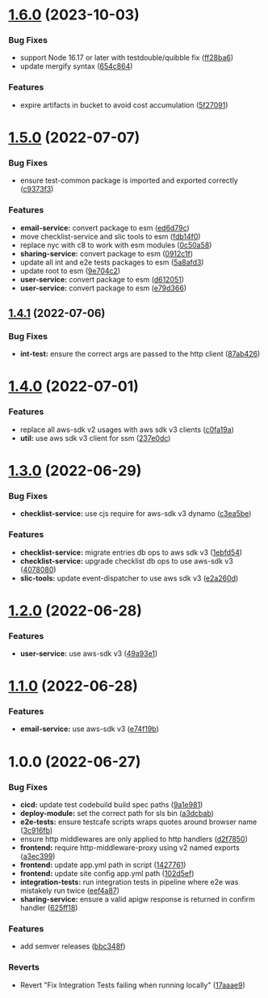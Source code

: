 # [1.6.0](https://github.com/fourTheorem/slic-starter/compare/1.5.0...1.6.0) (2023-10-03)


### Bug Fixes

* support Node 16.17 or later with testdouble/quibble fix ([ff28ba6](https://github.com/fourTheorem/slic-starter/commit/ff28ba6dd6bbaa617231a4ce4881b92fe2611b20))
* update mergify syntax ([654c864](https://github.com/fourTheorem/slic-starter/commit/654c86453101ca483fdd5a02fdc2d124d41c4457))


### Features

* expire artifacts in bucket to avoid cost accumulation ([5f27091](https://github.com/fourTheorem/slic-starter/commit/5f27091e996cb1b279853e79f5ae4557557a5c02))

# [1.5.0](https://github.com/fourTheorem/slic-starter/compare/1.4.1...1.5.0) (2022-07-07)


### Bug Fixes

* ensure test-common package is imported and exported correctly ([c9373f3](https://github.com/fourTheorem/slic-starter/commit/c9373f3d55da59063de4d5eb2166805f29094b1b))


### Features

* **email-service:** convert package to esm ([ed6d79c](https://github.com/fourTheorem/slic-starter/commit/ed6d79cea337dcd526e7100e1a6bf929dc41a05b))
* move checklist-service and slic tools to esm ([fdb14f0](https://github.com/fourTheorem/slic-starter/commit/fdb14f0712d6346bf3bee30c0f9d713a0bee69c8))
* replace nyc with c8 to work with esm modules ([0c50a58](https://github.com/fourTheorem/slic-starter/commit/0c50a58267f3fc1e9846a2a6c1d7a38a3352c3de))
* **sharing-service:** convert package to esm ([0912c1f](https://github.com/fourTheorem/slic-starter/commit/0912c1f64ab2e6aa8bdaf1612a360b9407512e9b))
* update all int and e2e tests packages to esm ([5a8afd3](https://github.com/fourTheorem/slic-starter/commit/5a8afd309c189c8c88654f3824d43e28ee13029d))
* update root to esm ([9e704c2](https://github.com/fourTheorem/slic-starter/commit/9e704c24e877ff4e92100b99b032f77e571eef5e))
* **user-service:** convert package to esm ([d612051](https://github.com/fourTheorem/slic-starter/commit/d61205104d8508125c1dcf5fb6f0157893269dde))
* **user-service:** convert package to esm ([e79d366](https://github.com/fourTheorem/slic-starter/commit/e79d366cc6d57865a13bda40be8aa12622580a77))

## [1.4.1](https://github.com/fourTheorem/slic-starter/compare/1.4.0...1.4.1) (2022-07-06)


### Bug Fixes

* **int-test:** ensure the correct args are passed to the http client ([87ab426](https://github.com/fourTheorem/slic-starter/commit/87ab4266c4be6deca0dc7641a0e98b7786c48cae))

# [1.4.0](https://github.com/fourTheorem/slic-starter/compare/1.3.0...1.4.0) (2022-07-01)


### Features

* replace all aws-sdk v2 usages with aws sdk v3 clients ([c0fa19a](https://github.com/fourTheorem/slic-starter/commit/c0fa19a2b6da099129737551d8c2fd4765525c42))
* **util:** use aws sdk v3 client for ssm ([237e0dc](https://github.com/fourTheorem/slic-starter/commit/237e0dc38526cb8f443c12d4bff94e0ea2974dc3))

# [1.3.0](https://github.com/fourTheorem/slic-starter/compare/1.2.0...1.3.0) (2022-06-29)


### Bug Fixes

* **checklist-service:** use cjs require for aws-sdk v3 dynamo ([c3ea5be](https://github.com/fourTheorem/slic-starter/commit/c3ea5be84be40d53b621fcb0fbe352822a7f0297))


### Features

* **checklist-service:** migrate entries db ops to aws sdk v3 ([1ebfd54](https://github.com/fourTheorem/slic-starter/commit/1ebfd546d585927c6c664977d5c95e4b07742a7d))
* **checklist-service:** upgrade checklist db ops to use aws-sdk v3 ([4078080](https://github.com/fourTheorem/slic-starter/commit/4078080122fde18d63c28606fb9c8aae2051256e))
* **slic-tools:** update event-dispatcher to use aws sdk v3 ([e2a260d](https://github.com/fourTheorem/slic-starter/commit/e2a260dd9af7f2b4366bfdb53d49bf686674599f))

# [1.2.0](https://github.com/fourTheorem/slic-starter/compare/1.1.0...1.2.0) (2022-06-28)


### Features

* **user-service:** use aws-sdk v3 ([49a93e1](https://github.com/fourTheorem/slic-starter/commit/49a93e182373b792d726f1365d0f1fc6c3fe6d0e))

# [1.1.0](https://github.com/fourTheorem/slic-starter/compare/1.0.0...1.1.0) (2022-06-28)


### Features

* **email-service:** use aws-sdk v3 ([e74f19b](https://github.com/fourTheorem/slic-starter/commit/e74f19b85adfd8580208e2bf8332787fad27d9d4))

# 1.0.0 (2022-06-27)


### Bug Fixes

* **cicd:** update test codebuild build spec paths ([9a1e981](https://github.com/fourTheorem/slic-starter/commit/9a1e981585670a60d6bf6053816ea905d18877e7))
* **deploy-module:** set the correct path for sls bin ([a3dcbab](https://github.com/fourTheorem/slic-starter/commit/a3dcbabb51a82d89b3b7eb96bf5905e3389fc325))
* **e2e-tests:** ensure testcafe scripts wraps quotes around browser name ([3c916fb](https://github.com/fourTheorem/slic-starter/commit/3c916fbd534980f23b97236d47468fad63097f4a))
* ensure http middlewares are only applied to http handlers ([d2f7850](https://github.com/fourTheorem/slic-starter/commit/d2f78506fd2ed8e96be944bf32f8d1574a6c7c93))
* **frontend:** require http-middleware-proxy using v2 named exports ([a3ec399](https://github.com/fourTheorem/slic-starter/commit/a3ec399bbcf2115e5c2f0b830d7d0c4d49f1a08c))
* **frontend:** update app.yml path in script ([1427761](https://github.com/fourTheorem/slic-starter/commit/14277616d54dd3a0dca2b482fcd1d35b353fe056))
* **frontend:** update site config app.yml path ([102d5ef](https://github.com/fourTheorem/slic-starter/commit/102d5ef7b930173047ec1dc4596f727ab360b276))
* **integration-tests:** run integration tests in pipeline where e2e was mistakely run twice ([eef4a87](https://github.com/fourTheorem/slic-starter/commit/eef4a87d3e4148f3c03f737047667d13f09fddf5))
* **sharing-service:** ensure a valid apigw response is returned in confirm handler ([625ff18](https://github.com/fourTheorem/slic-starter/commit/625ff188e339d2b1d50a89997bfae7654735a843))


### Features

* add semver releases ([bbc348f](https://github.com/fourTheorem/slic-starter/commit/bbc348fb8afd6753562c0127690a1573459364ac))


### Reverts

* Revert "Fix Integration Tests failing when running locally" ([17aaae9](https://github.com/fourTheorem/slic-starter/commit/17aaae9525a6cc92d35fa54e58dbf7f1de408098))
